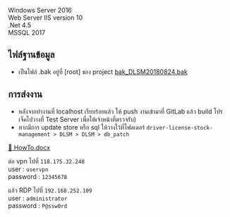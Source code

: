 Windows Server 2016  
Web Server IIS version 10  
.Net 4.5  
MSSQL 2017

## ไฟล์ฐานข้อมูล
- เป็นไฟล์ .bak อยู่ที่ [root] ของ project [bak_DLSM20180824.bak](https://gitlab.com/nysiis-solutions/driver-license-stock-management/blob/master/bak_DLSM20180824.bak)

## การส่งงาน
- หลังจากทำงานที่ localhost เรียบร้อยแล้ว ให้ push งานเข้ามาที่ GitLab แล้ว build โปรเจ็คไปวางที่ Test Server เพื่อให้เจ้าหน้าที่ตรวจรับ)
- หากมีการ update store หรือ sql ให้วางใว้ที่โฟลเดอร์ `driver-license-stock-management > DLSM > DLSM > db_patch`

[:paperclip: HowTo.docx](https://adiwitcoth.sharepoint.com/:w:/g/ESrmHgXT6qJFtHASaLAVE8kB3UjpN95gduKC0P5eYPt6HA?e=Ug8SOI)

ต่อ vpn ไปที่ `118.175.32.248`  
user : `uservpn`  
password : `12345678`  

แล้ว RDP ไปที่ `192.168.252.109`  
user : `administrator`  
password : `P@ssw0rd`